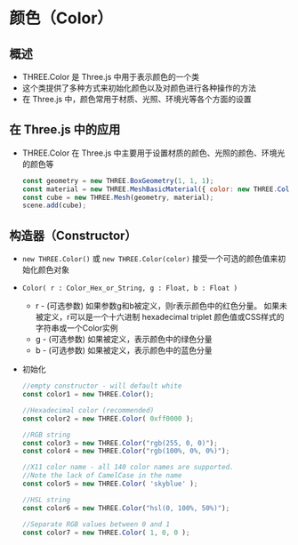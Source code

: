 # 颜色（Color）

## 概述

+ THREE.Color 是 Three.js 中用于表示颜色的一个类
+ 这个类提供了多种方式来初始化颜色以及对颜色进行各种操作的方法
+ 在 Three.js 中，颜色常用于材质、光照、环境光等各个方面的设置

## 在 Three.js 中的应用

+ THREE.Color 在 Three.js 中主要用于设置材质的颜色、光照的颜色、环境光的颜色等

  ```js
  const geometry = new THREE.BoxGeometry(1, 1, 1);
  const material = new THREE.MeshBasicMaterial({ color: new THREE.Color(0xff0000) }); // 设置材质颜色为红色
  const cube = new THREE.Mesh(geometry, material);
  scene.add(cube);
  ```

## 构造器（Constructor）

+ `new THREE.Color()` 或 `new THREE.Color(color)` 接受一个可选的颜色值来初始化颜色对象

+ `Color( r : Color_Hex_or_String, g : Float, b : Float )`

  + r - (可选参数) 如果参数g和b被定义，则r表示颜色中的红色分量。 如果未被定义，r可以是一个十六进制 hexadecimal triplet 颜色值或CSS样式的字符串或一个Color实例
  + g - (可选参数) 如果被定义，表示颜色中的绿色分量
  + b - (可选参数) 如果被定义，表示颜色中的蓝色分量

+ 初始化

  ```js
  //empty constructor - will default white
  const color1 = new THREE.Color();

  //Hexadecimal color (recommended)
  const color2 = new THREE.Color( 0xff0000 );

  //RGB string
  const color3 = new THREE.Color("rgb(255, 0, 0)");
  const color4 = new THREE.Color("rgb(100%, 0%, 0%)");

  //X11 color name - all 140 color names are supported.
  //Note the lack of CamelCase in the name
  const color5 = new THREE.Color( 'skyblue' );

  //HSL string
  const color6 = new THREE.Color("hsl(0, 100%, 50%)");

  //Separate RGB values between 0 and 1
  const color7 = new THREE.Color( 1, 0, 0 );
  ```
